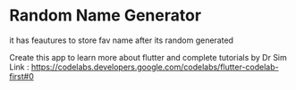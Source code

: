 # Random Name Generator

it has feautures to store fav name after its random generated


Create this app to learn more about flutter and complete tutorials by Dr Sim
Link : https://codelabs.developers.google.com/codelabs/flutter-codelab-first#0
